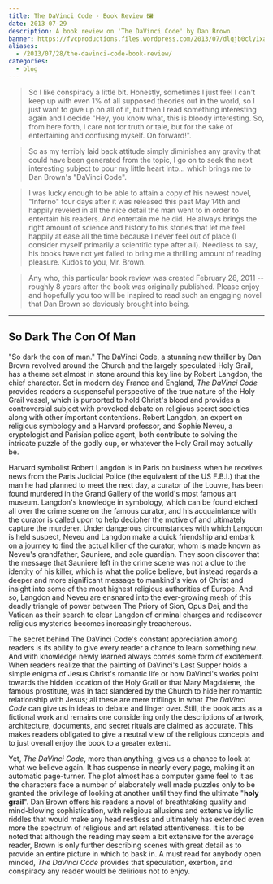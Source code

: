 ```yaml
---
title: The DaVinci Code - Book Review 🖼️
date: 2013-07-29
description: A book review on 'The DaVinci Code' by Dan Brown.
banner: https://fvcproductions.files.wordpress.com/2013/07/dlqjb0cly1xaymibqdqxsbsy6vj.jpg
aliases:
  - /2013/07/28/the-davinci-code-book-review/
categories:
  - blog
---
```


> So I like conspiracy a little bit. Honestly, sometimes I just feel I can't keep up with even 1% of all supposed theories out in the world, so I just want to give up on all of it, but then I read something interesting again and I decide "Hey, you know what, this is bloody interesting. So, from here forth, I care not for truth or tale, but for the sake of entertaining and confusing myself. On forward!".

> So as my terribly laid back attitude simply diminishes any gravity that could have been generated from the topic, I go on to seek the next interesting subject to pour my little heart into... which brings me to Dan Brown's "DaVinci Code".

> I was lucky enough to be able to attain a copy of his newest novel, "Inferno" four days after it was released this past May 14th and happily reveled in all the nice detail the man went to in order to entertain his readers. And entertain me he did. He always brings the right amount of science and history to his stories that let me feel happily at ease all the time because I never feel out of place (I consider myself primarily a scientific type after all). Needless to say, his books have not yet failed to bring me a thrilling amount of reading pleasure. Kudos to you, Mr. Brown.

> Any who, this particular book review was created February 28, 2011 -- roughly 8 years after the book was originally published. Please enjoy and hopefully you too will be inspired to read such an engaging novel that Dan Brown so deviously brought into being.

---

## So Dark The Con Of Man

"So dark the con of man." The DaVinci Code, a stunning new thriller by Dan Brown revolved around the Church and the largely speculated Holy Grail, has a theme set almost in stone around this key line by Robert Langdon, the chief character. Set in modern day France and England, _The DaVinci Code_ provides readers a suspenseful perspective of the true nature of the Holy Grail vessel, which is purported to hold Christ's blood and provides a controversial subject with provoked debate on religious secret societies along with other important contentions. Robert Langdon, an expert on religious symbology and a Harvard professor, and Sophie Neveu, a cryptologist and Parisian police agent, both contribute to solving the intricate puzzle of the godly cup, or whatever the Holy Grail may actually be.

Harvard symbolist Robert Langdon is in Paris on business when he receives news from the Paris Judicial Police (the equivalent of the US F.B.I.) that the man he had planned to meet the next day, a curator of the Louvre, has been found murdered in the Grand Gallery of the world's most famous art museum. Langdon's knowledge in symbology, which can be found etched all over the crime scene on the famous curator, and his acquaintance with the curator is called upon to help decipher the motive of and ultimately capture the murderer. Under dangerous circumstances with which Langdon is held suspect, Neveu and Langdon make a quick friendship and embark on a journey to find the actual killer of the curator, whom is made known as Neveu's grandfather, Sauniere, and sole guardian. They soon discover that the message that Sauniere left in the crime scene was not a clue to the identity of his killer, which is what the police believe, but instead regards a deeper and more significant message to mankind's view of Christ and insight into some of the most highest religious authorities of Europe. And so, Langdon and Neveu are ensnared into the ever-growing mesh of this deadly triangle of power between The Priory of Sion, Opus Dei, and the Vatican as their search to clear Langdon of criminal charges and rediscover religious mysteries becomes increasingly treacherous.

The secret behind The DaVinci Code's constant appreciation among readers is its ability to give every reader a chance to learn something new. And with knowledge newly learned always comes some form of excitement. When readers realize that the painting of DaVinci's Last Supper holds a simple enigma of Jesus Christ's romantic life or how DaVinci's works point towards the hidden location of the Holy Grail or that Mary Magdalene, the famous prostitute, was in fact slandered by the Church to hide her romantic relationship with Jesus; all these are mere triflings in what _The DaVinci Code_ can give us in ideas to debate and linger over. Still, the book acts as a fictional work and remains one considering only the descriptions of artwork, architecture, documents, and secret rituals are claimed as accurate. This makes readers obligated to give a neutral view of the religious concepts and to just overall enjoy the book to a greater extent.

Yet, _The DaVinci Code_, more than anything, gives us a chance to look at what we believe again. It has suspense in nearly every page, making it an automatic page-turner. The plot almost has a computer game feel to it as the characters face a number of elaborately well made puzzles only to be granted the privilege of looking at another until they find the ultimate "**holy grail**". Dan Brown offers his readers a novel of breathtaking quality and mind-blowing sophistication, with religious allusions and extensive idyllic riddles that would make any head restless and ultimately has extended even more the spectrum of religious and art related attentiveness. It is to be noted that although the reading may seem a bit extensive for the average reader, Brown is only further describing scenes with great detail as to provide an entire picture in which to bask in. A must read for anybody open minded, _The DaVinci Code_ provides that speculation, exertion, and conspiracy any reader would be delirious not to enjoy.
